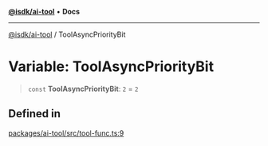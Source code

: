 [**@isdk/ai-tool**](../README.md) • **Docs**

***

[@isdk/ai-tool](../globals.md) / ToolAsyncPriorityBit

# Variable: ToolAsyncPriorityBit

> `const` **ToolAsyncPriorityBit**: `2` = `2`

## Defined in

[packages/ai-tool/src/tool-func.ts:9](https://github.com/isdk/ai-tool.js/blob/fe6b47f429fb128627d2210e367fa914b891d314/src/tool-func.ts#L9)
